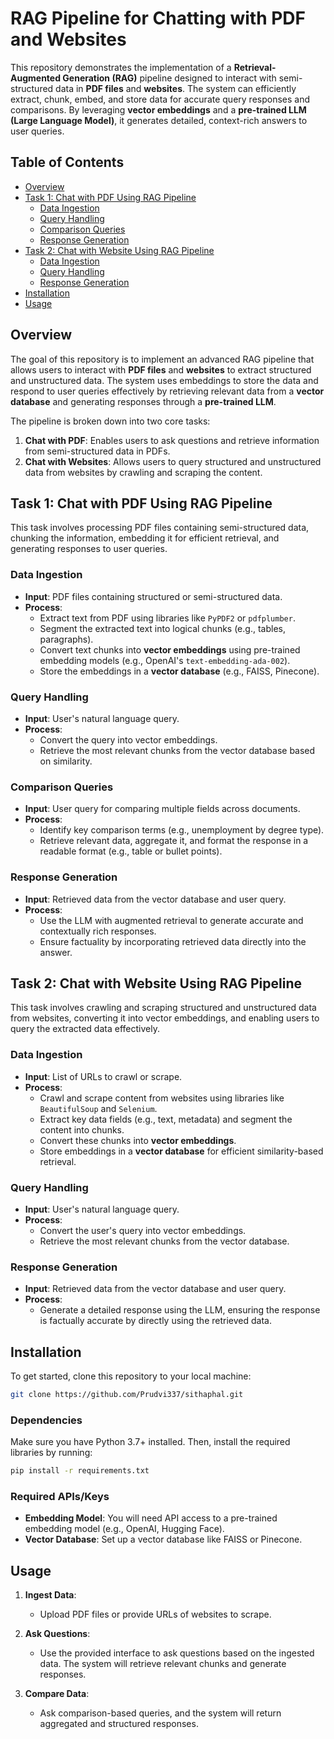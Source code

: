
# RAG Pipeline for Chatting with PDF and Websites

This repository demonstrates the implementation of a **Retrieval-Augmented Generation (RAG)** pipeline designed to interact with semi-structured data in **PDF files** and **websites**. The system can efficiently extract, chunk, embed, and store data for accurate query responses and comparisons. By leveraging **vector embeddings** and a **pre-trained LLM (Large Language Model)**, it generates detailed, context-rich answers to user queries.

## Table of Contents
- [Overview](#overview)
- [Task 1: Chat with PDF Using RAG Pipeline](#task-1-chat-with-pdf-using-rag-pipeline)
  - [Data Ingestion](#data-ingestion)
  - [Query Handling](#query-handling)
  - [Comparison Queries](#comparison-queries)
  - [Response Generation](#response-generation)
- [Task 2: Chat with Website Using RAG Pipeline](#task-2-chat-with-website-using-rag-pipeline)
  - [Data Ingestion](#data-ingestion-1)
  - [Query Handling](#query-handling-1)
  - [Response Generation](#response-generation-1)
- [Installation](#installation)
- [Usage](#usage)

## Overview

The goal of this repository is to implement an advanced RAG pipeline that allows users to interact with **PDF files** and **websites** to extract structured and unstructured data. The system uses embeddings to store the data and respond to user queries effectively by retrieving relevant data from a **vector database** and generating responses through a **pre-trained LLM**.

The pipeline is broken down into two core tasks:

1. **Chat with PDF**: Enables users to ask questions and retrieve information from semi-structured data in PDFs.
2. **Chat with Websites**: Allows users to query structured and unstructured data from websites by crawling and scraping the content.

## Task 1: Chat with PDF Using RAG Pipeline

This task involves processing PDF files containing semi-structured data, chunking the information, embedding it for efficient retrieval, and generating responses to user queries.

### Data Ingestion
- **Input**: PDF files containing structured or semi-structured data.
- **Process**:
  - Extract text from PDF using libraries like `PyPDF2` or `pdfplumber`.
  - Segment the extracted text into logical chunks (e.g., tables, paragraphs).
  - Convert text chunks into **vector embeddings** using pre-trained embedding models (e.g., OpenAI's `text-embedding-ada-002`).
  - Store the embeddings in a **vector database** (e.g., FAISS, Pinecone).

### Query Handling
- **Input**: User's natural language query.
- **Process**:
  - Convert the query into vector embeddings.
  - Retrieve the most relevant chunks from the vector database based on similarity.

### Comparison Queries
- **Input**: User query for comparing multiple fields across documents.
- **Process**:
  - Identify key comparison terms (e.g., unemployment by degree type).
  - Retrieve relevant data, aggregate it, and format the response in a readable format (e.g., table or bullet points).

### Response Generation
- **Input**: Retrieved data from the vector database and user query.
- **Process**:
  - Use the LLM with augmented retrieval to generate accurate and contextually rich responses.
  - Ensure factuality by incorporating retrieved data directly into the answer.

## Task 2: Chat with Website Using RAG Pipeline

This task involves crawling and scraping structured and unstructured data from websites, converting it into vector embeddings, and enabling users to query the extracted data effectively.

### Data Ingestion
- **Input**: List of URLs to crawl or scrape.
- **Process**:
  - Crawl and scrape content from websites using libraries like `BeautifulSoup` and `Selenium`.
  - Extract key data fields (e.g., text, metadata) and segment the content into chunks.
  - Convert these chunks into **vector embeddings**.
  - Store embeddings in a **vector database** for efficient similarity-based retrieval.

### Query Handling
- **Input**: User's natural language query.
- **Process**:
  - Convert the user's query into vector embeddings.
  - Retrieve the most relevant chunks from the vector database.

### Response Generation
- **Input**: Retrieved data from the vector database and user query.
- **Process**:
  - Generate a detailed response using the LLM, ensuring the response is factually accurate by directly using the retrieved data.

## Installation

To get started, clone this repository to your local machine:

```bash
git clone https://github.com/Prudvi337/sithaphal.git
```

### Dependencies

Make sure you have Python 3.7+ installed. Then, install the required libraries by running:

```bash
pip install -r requirements.txt
```

### Required APIs/Keys
- **Embedding Model**: You will need API access to a pre-trained embedding model (e.g., OpenAI, Hugging Face).
- **Vector Database**: Set up a vector database like FAISS or Pinecone.

## Usage

1. **Ingest Data**:
   - Upload PDF files or provide URLs of websites to scrape.
   
2. **Ask Questions**:
   - Use the provided interface to ask questions based on the ingested data. The system will retrieve relevant chunks and generate responses.

3. **Compare Data**:
   - Ask comparison-based queries, and the system will return aggregated and structured responses.

